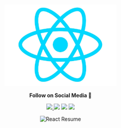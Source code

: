 <p align="center">
  <img src="https://github.com/deepbag/How-to-install-React-in-Windows/blob/master/img/react.jpg" alt="Node.js Download" width="300">
</p>
<p align="center"><strong>Follow on Social Media 👋</strong></p>
<div align="center">
 <a href="https://twitter.com/erdeepbag"><img src="https://img.shields.io/badge/twitter-%231DA1F2.svg?&style=for-the-badge&logo=twitter&logoColor=white"/>
 <a href="https://www.linkedin.com/in/deep-bag-360764170/"><img src="https://img.shields.io/badge/linkedin-%230077B5.svg?&style=for-the-badge&logo=linkedin&logoColor=white"/></a> 
 <a href="https://www.instagram.com/er.deepbag/"><img src="https://img.shields.io/badge/instagram-%23E4405F.svg?&style=for-the-badge&logo=instagram&logoColor=white"/></a>
 <a href="https://www.facebook.com/deep.bagh.509/"><img src="https://img.shields.io/badge/facebook-%231877F2.svg?&style=for-the-badge&logo=facebook&logoColor=white"/></a>
</div>

<p align="center" margin-top="20px">
  <img src="https://github.com/deepbag/starmech/blob/master/img/blog-pattern-react.png" alt="React Resume">
</p>
